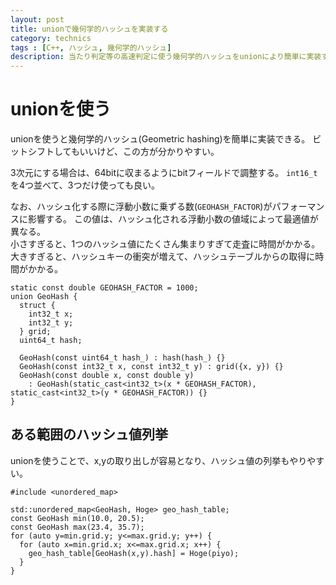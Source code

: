 ```yaml
---
layout: post
title: unionで幾何学的ハッシュを実装する
category: technics
tags : [C++, ハッシュ, 幾何学的ハッシュ]
description: 当たり判定等の高速判定に使う幾何学的ハッシュをunionにより簡単に実装する。
---
```

# unionを使う
unionを使うと幾何学的ハッシュ(Geometric hashing)を簡単に実装できる。
ビットシフトしてもいいけど、この方が分かりやすい。

3次元にする場合は、64bitに収まるようにbitフィールドで調整する。
`int16_t`を4つ並べて、3つだけ使っても良い。

なお、ハッシュ化する際に浮動小数に乗ずる数(`GEOHASH_FACTOR`)がパフォーマンスに影響する。
この値は、ハッシュ化される浮動小数の値域によって最適値が異なる。  
小さすぎると、1つのハッシュ値にたくさん集まりすぎて走査に時間がかかる。
大きすぎると、ハッシュキーの衝突が増えて、ハッシュテーブルからの取得に時間がかかる。

~~~
static const double GEOHASH_FACTOR = 1000; 
union GeoHash {
  struct {
    int32_t x;
    int32_t y;
  } grid;
  uint64_t hash;

  GeoHash(const uint64_t hash_) : hash(hash_) {}
  GeoHash(const int32_t x, const int32_t y) : grid({x, y}) {}
  GeoHash(const double x, const double y)
    : GeoHash(static_cast<int32_t>(x * GEOHASH_FACTOR), static_cast<int32_t>(y * GEOHASH_FACTOR)) {}
}
~~~

## ある範囲のハッシュ値列挙
unionを使うことで、x,yの取り出しが容易となり、ハッシュ値の列挙もやりやすい。

~~~
#include <unordered_map>

std::unordered_map<GeoHash, Hoge> geo_hash_table;
const GeoHash min(10.0, 20.5);
const GeoHash max(23.4, 35.7);
for (auto y=min.grid.y; y<=max.grid.y; y++) {
  for (auto x=min.grid.x; x<=max.grid.x; x++) {
    geo_hash_table[GeoHash(x,y).hash] = Hoge(piyo);
  }
}
~~~

